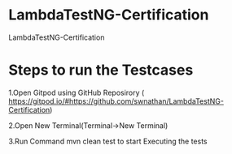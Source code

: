 # LambdaTestNG-Certification
LambdaTestNG-Certification

# Steps to run the Testcases

1.Open Gitpod using GitHub Reposirory ( https://gitpod.io/#https://github.com/swnathan/LambdaTestNG-Certification)

2.Open New Terminal(Terminal->New Terminal)

3.Run Command mvn clean test to start Executing the tests

